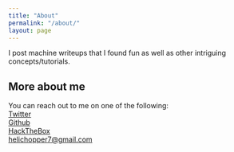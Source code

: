 ```yaml
---
title: "About"
permalink: "/about/"
layout: page
---
```

 I post machine writeups that I found fun as well as other intriguing concepts/tutorials.

## More about me
You can reach out to me on one of the following: <br>
<a href="https://twitter.com/helichopper">Twitter</a> <br>
<a href="https://github.com/Helichopper/">Github</a> <br>
<a href="https://www.hackthebox.eu/profile/163104">HackTheBox</a> <br>
<a href="mailto:helichopper7@gmail.com">helichopper7@gmail.com</a> <br>
